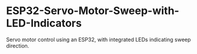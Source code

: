 # ESP32-Servo-Motor-Sweep-with-LED-Indicators
Servo motor control using an ESP32, with integrated LEDs indicating sweep direction.
